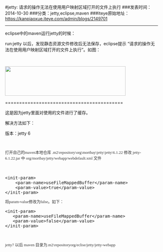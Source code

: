 #jetty: 请求的操作无法在使用用户映射区域打开的文件上执行
###发表时间：2014-10-30
###分类：jetty,eclipse,maven
###iteye原始地址：<a href="https://kanpiaoxue.iteye.com/admin/blogs/2149701" target="_blank">https://kanpiaoxue.iteye.com/admin/blogs/2149701</a>

---

<div class="iteye-blog-content-contain" style="font-size: 14px;"> 
 <p>eclipse中的maven运行jetty的时候：</p> 
 <p>run:jetty&nbsp;以后，发现静态资源文件修改后无法保存，eclipse提示 “请求的操作无法在使用用户映射区域打开的文件上执行”。如图：</p> 
 <p>&nbsp;</p> 
 <p><img src="http://dl2.iteye.com/upload/attachment/0102/6377/733d4b2d-5a4c-34f1-855e-7ad0cd7574ec.jpg" alt="" width="397" height="97"></p> 
 <p>==========================================</p> 
 <p>这是因为jetty里面对使用的文件进行了缓存。</p> 
 <p>解决方法如下：</p> 
 <p>版本：jetty 6</p> 
 <p>&nbsp;</p> 
 <p style="margin-top: 1em; margin-bottom: 1em; color: #333333; font-family: 微软雅黑; font-size: 13px; line-height: 18.8500003814697px; background-color: #fdfdfd;">打开自己的maven本地仓库 .m2\repository\org\mortbay\jetty\jetty\6.1.22&nbsp;修改 jetty-6.1.22.jar&nbsp;中 org/mortbay/jetty/webapp/webdefault.xml 文件</p> 
 <p style="margin-top: 1em; margin-bottom: 1em; color: #333333; font-family: 微软雅黑; font-size: 13px; line-height: 18.8500003814697px; background-color: #fdfdfd;">&nbsp;</p> 
 <pre class="prettyprint">&lt;init-param&gt;
    &lt;param-name&gt;useFileMappedBuffer&lt;/param-name&gt;
    &lt;param-value&gt;true&lt;/param-value&gt;
&lt;/init-param&gt; </pre> 
 <p style="margin-top: 1em; margin-bottom: 1em; color: #333333; font-family: 微软雅黑; font-size: 13px; line-height: 18.8500003814697px; background-color: #fdfdfd;">将param-value修改为false。如下：</p> 
 <pre class="prettyprint">&lt;init-param&gt;
   &lt;param-name&gt;useFileMappedBuffer&lt;/param-name&gt;
   &lt;param-value&gt;false&lt;/param-value&gt;
&lt;/init-param&gt; </pre> 
 <p style="margin-top: 1em; margin-bottom: 1em; color: #333333; font-family: 微软雅黑; font-size: 13px; line-height: 18.8500003814697px; background-color: #fdfdfd;">&nbsp;</p> 
 <p style="margin-top: 1em; margin-bottom: 1em; color: #333333; font-family: 微软雅黑; font-size: 13px; line-height: 18.8500003814697px; background-color: #fdfdfd;">jetty7&nbsp;以后&nbsp;maven&nbsp;目录为.m2\repositoryorg/eclise/jetty/jetty-webapp</p> 
 <p style="margin-top: 1em; margin-bottom: 1em; color: #333333; font-family: 微软雅黑; font-size: 13px; line-height: 18.8500003814697px; background-color: #fdfdfd;">&nbsp;</p> 
 <p style="margin-top: 1em; margin-bottom: 1em; color: #333333; font-family: 微软雅黑; font-size: 13px; line-height: 18.8500003814697px; background-color: #fdfdfd;">&nbsp;</p> 
</div>